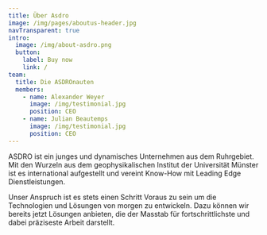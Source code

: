 ```yaml
---
title: Über Asdro
image: /img/pages/aboutus-header.jpg
navTransparent: true
intro:
  image: /img/about-asdro.png
  button:
    label: Buy now
    link: /
team:
  title: Die ASDROnauten
  members:
    - name: Alexander Weyer
      image: /img/testimonial.jpg
      position: CEO
    - name: Julian Beautemps
      image: /img/testimonial.jpg
      position: CEO
---
```

ASDRO ist ein junges und dynamisches Unternehmen aus dem Ruhrgebiet. Mit den Wurzeln aus dem geophysikalischen Institut der Universität Münster ist es international aufgestellt und vereint Know-How mit Leading Edge Dienstleistungen.

Unser Anspruch ist es stets einen Schritt Voraus zu sein um die Technologien und Lösungen von morgen zu entwickeln. Dazu können wir bereits jetzt Lösungen anbieten, die der Masstab für fortschrittlichste und dabei präziseste Arbeit darstellt.